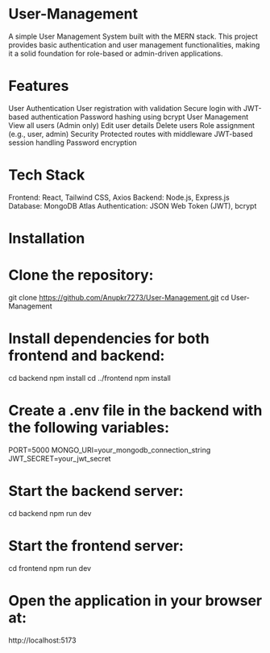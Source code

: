 # User-Management
A simple User Management System built with the MERN stack. This project provides basic authentication and user management functionalities, making it a solid foundation for role-based or admin-driven applications.

# Features
User Authentication
User registration with validation
Secure login with JWT-based authentication
Password hashing using bcrypt
User Management
View all users (Admin only)
Edit user details
Delete users
Role assignment (e.g., user, admin)
Security
Protected routes with middleware
JWT-based session handling
Password encryption

# Tech Stack
Frontend: React, Tailwind CSS, Axios
Backend: Node.js, Express.js
Database: MongoDB Atlas
Authentication: JSON Web Token (JWT), bcrypt

# Installation

# Clone the repository:

git clone https://github.com/Anupkr7273/User-Management.git
cd User-Management


# Install dependencies for both frontend and backend:

cd backend
npm install
cd ../frontend
npm install


# Create a .env file in the backend with the following variables:

PORT=5000
MONGO_URI=your_mongodb_connection_string
JWT_SECRET=your_jwt_secret


# Start the backend server:
cd backend
npm run dev


# Start the frontend server:
cd frontend
npm run dev


# Open the application in your browser at:

http://localhost:5173
